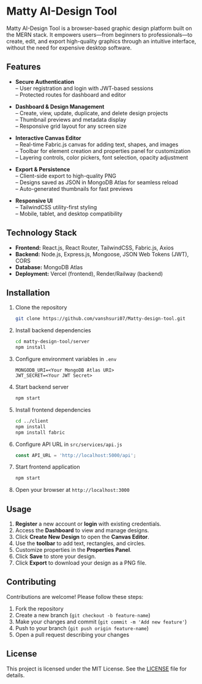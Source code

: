 # Matty AI-Design Tool

Matty AI-Design Tool is a browser-based graphic design platform built on the MERN stack. It empowers users—from beginners to professionals—to create, edit, and export high-quality graphics through an intuitive interface, without the need for expensive desktop software.

## Features

- **Secure Authentication**  
  – User registration and login with JWT-based sessions  
  – Protected routes for dashboard and editor  

- **Dashboard & Design Management**  
  – Create, view, update, duplicate, and delete design projects  
  – Thumbnail previews and metadata display  
  – Responsive grid layout for any screen size  

- **Interactive Canvas Editor**  
  – Real-time Fabric.js canvas for adding text, shapes, and images  
  – Toolbar for element creation and properties panel for customization  
  – Layering controls, color pickers, font selection, opacity adjustment  

- **Export & Persistence**  
  – Client-side export to high-quality PNG  
  – Designs saved as JSON in MongoDB Atlas for seamless reload  
  – Auto-generated thumbnails for fast previews  

- **Responsive UI**  
  – TailwindCSS utility-first styling  
  – Mobile, tablet, and desktop compatibility  

## Technology Stack

- **Frontend:** React.js, React Router, TailwindCSS, Fabric.js, Axios  
- **Backend:** Node.js, Express.js, Mongoose, JSON Web Tokens (JWT), CORS  
- **Database:** MongoDB Atlas  
- **Deployment:** Vercel (frontend), Render/Railway (backend)  

## Installation

1. Clone the repository  
   ```bash
   git clone https://github.com/vanshsuri07/Matty-design-tool.git
   ```

2. Install backend dependencies  
   ```bash
   cd matty-design-tool/server
   npm install
   ```

3. Configure environment variables in `.env`  
   ```
   MONGODB_URI=<Your MongoDB Atlas URI>
   JWT_SECRET=<Your JWT Secret>
   ```

4. Start backend server  
   ```bash
   npm start
   ```

5. Install frontend dependencies  
   ```bash
   cd ../client
   npm install
   npm install fabric
   ```

6. Configure API URL in `src/services/api.js`  
   ```javascript
   const API_URL = 'http://localhost:5000/api';
   ```

7. Start frontend application  
   ```bash
   npm start
   ```

8. Open your browser at `http://localhost:3000`

## Usage

1. **Register** a new account or **login** with existing credentials.  
2. Access the **Dashboard** to view and manage designs.  
3. Click **Create New Design** to open the **Canvas Editor**.  
4. Use the **toolbar** to add text, rectangles, and circles.  
5. Customize properties in the **Properties Panel**.  
6. Click **Save** to store your design.  
7. Click **Export** to download your design as a PNG file.

## Contributing

Contributions are welcome! Please follow these steps:

1. Fork the repository  
2. Create a new branch (`git checkout -b feature-name`)  
3. Make your changes and commit (`git commit -m 'Add new feature'`)  
4. Push to your branch (`git push origin feature-name`)  
5. Open a pull request describing your changes  

## License

This project is licensed under the MIT License. See the [LICENSE](LICENSE) file for details.
